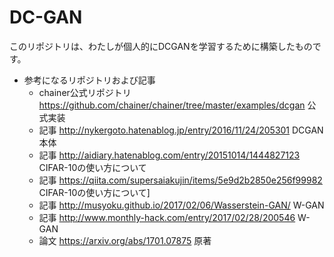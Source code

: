 # DC-GAN
このリポジトリは、わたしが個人的にDCGANを学習するために構築したものです。
- 参考になるリポジトリおよび記事
    - chainer公式リポジトリ https://github.com/chainer/chainer/tree/master/examples/dcgan 公式実装
    - 記事 http://nykergoto.hatenablog.jp/entry/2016/11/24/205301 DCGAN本体
    - 記事 http://aidiary.hatenablog.com/entry/20151014/1444827123 CIFAR-10の使い方について
    - 記事 https://qiita.com/supersaiakujin/items/5e9d2b2850e256f99982 CIFAR-10の使い方について]
    - 記事 http://musyoku.github.io/2017/02/06/Wasserstein-GAN/ W-GAN
    - 記事 http://www.monthly-hack.com/entry/2017/02/28/200546 W-GAN
    - 論文 https://arxiv.org/abs/1701.07875 原著
